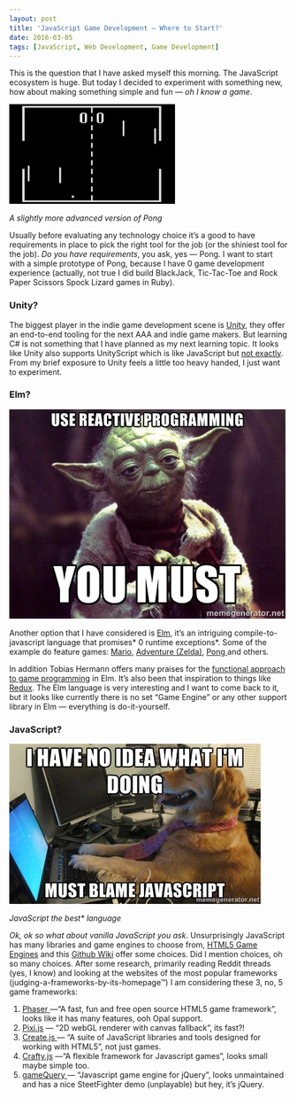 ```yaml
---
layout: post
title: 'JavaScript Game Development — Where to Start?'
date: 2016-03-05
tags: [JavaScript, Web Development, Game Development]
---
```


This is the question that I have asked myself this morning. The JavaScript ecosystem is huge. But today I decided to experiment with something new, how about making something simple and fun — _oh I know a game_.

![A slightly more advanced version of Pong](/assets/uploads/pong.gif)

_A slightly more advanced version of Pong_

Usually before evaluating any technology choice it’s a good to have requirements in place to pick the right tool for the job (or the shiniest tool for the job). _Do you have requirements_, you ask, yes — Pong. I want to start with a simple prototype of Pong, because I have 0 game development experience (actually, not true I did build BlackJack, Tic-Tac-Toe and Rock Paper Scissors Spock Lizard games in Ruby).

### Unity?

The biggest player in the indie game development scene is [Unity](https://unity3d.com/unity), they offer an end-to-end tooling for the next AAA and indie game makers. But learning C# is not something that I have planned as my next learning topic. It looks like Unity also supports UnityScript which is like JavaScript but [not exactly](http://wiki.unity3d.com/index.php/UnityScript_versus_JavaScript). From my brief exposure to Unity feels a little too heavy handed, I just want to experiment.

### Elm?

![Use Reactive programming you must Yoda meme](/assets/uploads/reactive-programming.jpg)

Another option that I have considered is [Elm](http://elm-lang.org/), it’s an intriguing compile-to-javascript language that promises* 0 runtime exceptions*. Some of the example do feature games: [Mario](http://elm-lang.org/examples/mario), [Adventure (Zelda)](http://elm-lang.org/examples/adventure), [Pong ](http://elm-lang.org/examples/pong)and others.

In addition Tobias Hermann offers many praises for the [functional approach to game programming](https://github.com/Dobiasd/articles/blob/master/switching_from_imperative_to_functional_programming_with_games_in_Elm.md) in Elm. It’s also been that inspiration to things like [Redux](http://redux.js.org/). The Elm language is very interesting and I want to come back to it, but it looks like currently there is no set “Game Engine” or any other support library in Elm — everything is do-it-yourself.

### JavaScript?


![I have no idea what I'm doing must blame javascript dog at computer meme](/assets/uploads/blame-javascript.jpg)

_JavaScript the best* language_

_Ok, ok so what about vanilla JavaScript you ask_. Unsurprisingly JavaScript has many libraries and game engines to choose from, [HTML5 Game Engines](http://html5gameengine.com/) and this [Github Wiki](https://github.com/bebraw/jswiki/wiki/Game-Engines) offer some choices. Did I mention choices, oh so many choices. After some research, primarily reading Reddit threads (yes, I know) and looking at the websites of the most popular frameworks (judging-a-frameworks-by-its-homepage™) I am considering these 3, no, 5 game frameworks:

1. [Phaser ](http://phaser.io/)—“A fast, fun and free open source HTML5 game framework”, looks like it has many features, ooh Opal support.
2. [Pixi.js](http://www.pixijs.com/) — “2D webGL renderer with canvas fallback”, its fast?!
3. [Create.js ](http://createjs.com/)— “A suite of JavaScript libraries and tools designed for working with HTML5”, not just games.
4. [Crafty.js](http://craftyjs.com/) —“A flexible framework for Javascript games”, looks small maybe simple too.
5. [gameQuery ](http://gamequeryjs.com/)— “Javascript game engine for jQuery”, looks unmaintained and has a nice SteetFighter demo (unplayable) but hey, it’s jQuery.
